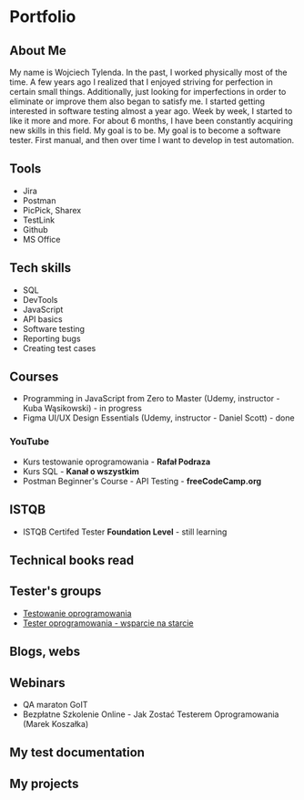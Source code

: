 # Portfolio

## About Me

My name is Wojciech Tylenda. In the past, I worked physically most of the time. A few years ago I realized that I enjoyed striving for perfection in certain small things. Additionally, just looking for imperfections in order to eliminate or improve them also began to satisfy me. I started getting interested in software testing almost a year ago. Week by week, I started to like it more and more. For about 6 months, I have been constantly acquiring new skills in this field. My goal is to be. My goal is to become a software tester. First manual, and then over time I want to develop in test automation.

## Tools

* Jira
* Postman
* PicPick, Sharex
* TestLink
* Github
* MS Office

## Tech skills
 
* SQL
* DevTools
* JavaScript
* API basics
* Software testing
* Reporting bugs
* Creating test cases

## Courses

* Programming in JavaScript from Zero to Master (Udemy,
instructor - Kuba Wąsikowski) - in progress
* Figma UI/UX Design Essentials (Udemy, instructor -
Daniel Scott) - done

### YouTube
* Kurs testowanie oprogramowania - **Rafał Podraza**
* Kurs SQL - **Kanał o wszystkim**
* Postman Beginner's Course - API Testing - **freeCodeCamp.org**

## ISTQB

* ISTQB Certifed Tester **Foundation Level** - still learning

## Technical books read

## Tester's groups

* [Testowanie oprogramowania](https://www.facebook.com/groups/TestowanieOprogramowania)
* [Tester oprogramowania - wsparcie na starcie](https://www.facebook.com/groups/testeroprogramowania)

## Blogs, webs

## Webinars

* QA maraton GoIT
* Bezpłatne Szkolenie Online - Jak Zostać Testerem Oprogramowania (Marek Koszałka)

## My test documentation

## My projects